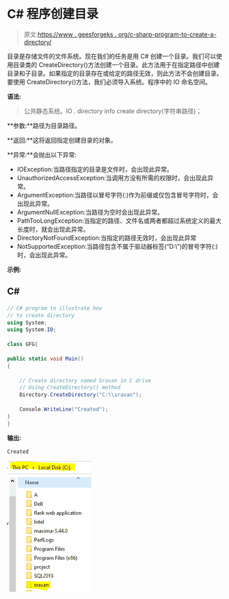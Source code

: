 # C# 程序创建目录

> 原文:[https://www . geesforgeks . org/c-sharp-program-to-create-a-directory/](https://www.geeksforgeeks.org/c-sharp-program-to-create-a-directory/)

目录是存储文件的文件系统。现在我们的任务是用 C# 创建一个目录。我们可以使用目录类的 CreateDirectory()方法创建一个目录。此方法用于在指定路径中创建目录和子目录。如果指定的目录存在或给定的路径无效，则此方法不会创建目录。要使用 CreateDirectory()方法，我们必须导入系统。程序中的 IO 命名空间。

**语法:**

> 公共静态系统。IO . directory info create directory(字符串路径)；

**参数:**路径为目录路径。

**返回:**这将返回指定创建目录的对象。

**异常:**会抛出以下异常:

*   IOException:当路径指定的目录是文件时，会出现此异常。
*   UnauthorizedAccessException:当调用方没有所需的权限时，会出现此异常。
*   ArgumentException:当路径以冒号字符(:)作为前缀或仅包含冒号字符时，会出现此异常。
*   ArgumentNullException:当路径为空时会出现此异常。
*   PathTooLongException:当指定的路径、文件名或两者都超过系统定义的最大长度时，就会出现此异常。
*   DirectoryNotFoundException:当指定的路径无效时，会出现此异常
*   NotSupportedException:当路径包含不属于驱动器标签(“D:\”)的冒号字符(:)时，会出现此异常。

**示例:**

## C#

```cs
// C# program to illustrate how
// to create directory
using System;
using System.IO;

class GFG{

public static void Main()
{

    // Create directory named Sravan in C drive
    // Using CreateDirectory() method
    Directory.CreateDirectory("C:\\sravan");

    Console.WriteLine("Created");
}
}
```

**输出:**

```cs
Created
```

![](img/6b5a90e6d2cc48e0ff7ec364fa55a01e.png)